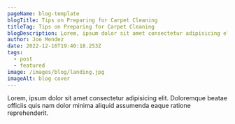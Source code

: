 ```yaml
---
pageName: blog-template
blogTitle: Tips on Preparing for Carpet Cleaning
titleTag: Tips on Preparing for Carpet Cleaning
blogDescription: Lorem, ipsum dolor sit amet consectetur adipisicing elit. Doloremque beatae officiis quis nam dolor minima aliquid assumenda eaque ratione reprehenderit.
author: Joe Mendez
date: 2022-12-16T19:40:18.253Z
tags:
  - post
  - featured
image: /images/blog/landing.jpg
imageAlt: blog cover
---
```

Lorem, ipsum dolor sit amet consectetur adipisicing elit. Doloremque beatae officiis quis nam dolor minima aliquid assumenda eaque ratione reprehenderit.
